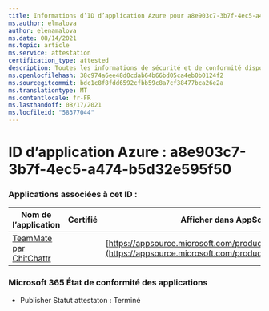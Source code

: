 ```yaml
---
title: Informations d’ID d’application Azure pour a8e903c7-3b7f-4ec5-a474-b5d32e595f50
ms.author: elmalova
author: elenamalova
ms.date: 08/14/2021
ms.topic: article
ms.service: attestation
certification_type: attested
description: Toutes les informations de sécurité et de conformité disponibles pour a8e903c7-3b7f-4ec5-a474-b5d32e595f50.
ms.openlocfilehash: 38c974a6ee48d0cdab64b66bd05ca4eb0b0124f2
ms.sourcegitcommit: bdc1c8f8fdd6592cfbb59c8a7cf38477bca26e2a
ms.translationtype: MT
ms.contentlocale: fr-FR
ms.lasthandoff: 08/17/2021
ms.locfileid: "58377044"
---
```

# <a name="azure-app-id-a8e903c7-3b7f-4ec5-a474-b5d32e595f50"></a>ID d’application Azure : a8e903c7-3b7f-4ec5-a474-b5d32e595f50


### <a name="apps-associated-with-this-id"></a>Applications associées à cet ID :
| **Nom de l’application** | **Certifié** | **Afficher dans AppSource** |
|--------------|---------------|-----------------------|
| [TeamMate par ChitChattr](https://docs.microsoft.com/microsoft-365-app-certification/forward/WA200002530) |  | [https://appsource.microsoft.com/product/office/WA200002530](https://appsource.microsoft.com/product/office/WA200002530) |

### <a name="microsoft-365-app-compliance-status"></a>Microsoft 365 État de conformité des applications
- Publisher Statut attestaton : Terminé
